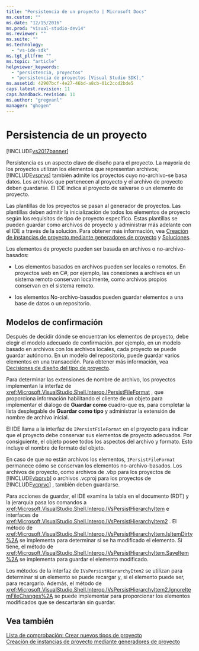 ```yaml
---
title: "Persistencia de un proyecto | Microsoft Docs"
ms.custom: ""
ms.date: "12/15/2016"
ms.prod: "visual-studio-dev14"
ms.reviewer: ""
ms.suite: ""
ms.technology: 
  - "vs-ide-sdk"
ms.tgt_pltfrm: ""
ms.topic: "article"
helpviewer_keywords: 
  - "persistencia, proyectos"
  - "persistencia de proyectos [Visual Studio SDK],"
ms.assetid: 42907bcf-4e27-46bd-a8cb-01c2ccd2bde5
caps.latest.revision: 11
caps.handback.revision: 11
ms.author: "gregvanl"
manager: "ghogen"
---
```

# Persistencia de un proyecto
[!INCLUDE[vs2017banner](../../code-quality/includes/vs2017banner.md)]

Persistencia es un aspecto clave de diseño para el proyecto.  La mayoría de los proyectos utilizan los elementos que representan archivos; [!INCLUDE[vsprvs](../../code-quality/includes/vsprvs_md.md)] también admite los proyectos cuyo no\-archivo\-se basa datos.  Los archivos que pertenecen al proyecto y el archivo de proyecto deben guardarse.  El IDE indica al proyecto de salvarse o un elemento de proyecto.  
  
 Las plantillas de los proyectos se pasan al generador de proyectos.  Las plantillas deben admitir la inicialización de todos los elementos de proyecto según los requisitos de tipo de proyecto específico.  Estas plantillas se pueden guardar como archivos de proyecto y administrar más adelante con el IDE a través de la solución.  Para obtener más información, vea [Creación de instancias de proyecto mediante generadores de proyecto](../../extensibility/internals/creating-project-instances-by-using-project-factories.md) y [Soluciones](../../extensibility/internals/solutions.md).  
  
 Los elementos de proyecto pueden ser basada en archivos o no\-archivo\-basados:  
  
-   Los elementos basados en archivos pueden ser locales o remotos.  En proyectos web en C\#, por ejemplo, las conexiones a archivos en un sistema remoto conservan localmente, como archivos propios conservan en el sistema remoto.  
  
-   los elementos No\-archivo\-basados pueden guardar elementos a una base de datos o un repositorio.  
  
## Modelos de confirmación  
 Después de decidir dónde se encuentran los elementos de proyecto, debe elegir el modelo adecuado de confirmación.  por ejemplo, en un modelo basado en archivos con los archivos locales, cada proyecto se puede guardar autónomo.  En un modelo del repositorio, puede guardar varios elementos en una transacción.  Para obtener más información, vea [Decisiones de diseño del tipo de proyecto](../../extensibility/internals/project-type-design-decisions.md).  
  
 Para determinar las extensiones de nombre de archivo, los proyectos implementan la interfaz de <xref:Microsoft.VisualStudio.Shell.Interop.IPersistFileFormat> , que proporciona información habilitando el cliente de un objeto para implementar el diálogo de **Guardar como** cuadro\-que es, para completar la lista desplegable de **Guardar como tipo** y administrar la extensión de nombre de archivo inicial.  
  
 El IDE llama a la interfaz de `IPersistFileFormat` en el proyecto para indicar que el proyecto debe conservar sus elementos de proyecto adecuados.  Por consiguiente, el objeto posee todos los aspectos del archivo y formato.  Esto incluye el nombre de formato del objeto.  
  
 En caso de que no están archivos los elementos, `IPersistFileFormat` permanece cómo se conservan los elementos no\-archivo\-basados.  Los archivos de proyecto, como archivos de .vbp para los proyectos de [!INCLUDE[vbprvb](../../code-quality/includes/vbprvb_md.md)] o archivos .vcproj para los proyectos de [!INCLUDE[vcprvc](../../code-quality/includes/vcprvc_md.md)] , también deben guardarse.  
  
 Para acciones de guardar, el IDE examina la tabla en el documento \(RDT\) y la jerarquía pasa los comandos a <xref:Microsoft.VisualStudio.Shell.Interop.IVsPersistHierarchyItem> e interfaces de <xref:Microsoft.VisualStudio.Shell.Interop.IVsPersistHierarchyItem2> .  El método de <xref:Microsoft.VisualStudio.Shell.Interop.IVsPersistHierarchyItem.IsItemDirty%2A> se implementa para determinar si se ha modificado el elemento.  Si tiene, el método de <xref:Microsoft.VisualStudio.Shell.Interop.IVsPersistHierarchyItem.SaveItem%2A> se implementa para guardar el elemento modificado.  
  
 Los métodos de la interfaz de `IVsPersistHierarchyItem2` se utilizan para determinar si un elemento se puede recargar y, si el elemento puede ser, para recargarlo.  Además, el método de <xref:Microsoft.VisualStudio.Shell.Interop.IVsPersistHierarchyItem2.IgnoreItemFileChanges%2A> se puede implementar para proporcionar los elementos modificados que se descartarán sin guardar.  
  
## Vea también  
 [Lista de comprobación: Crear nuevos tipos de proyecto](../../extensibility/internals/checklist-creating-new-project-types.md)   
 [Creación de instancias de proyecto mediante generadores de proyecto](../../extensibility/internals/creating-project-instances-by-using-project-factories.md)